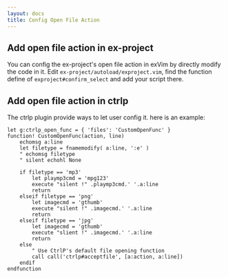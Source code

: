```yaml
---
layout: docs
title: Config Open File Action
---
```


## Add open file action in ex-project

You can config the ex-project's open file action in exVim by directly modify the code in it.
Edit `ex-project/autoload/exproject.vim`, find the function define of `exproject#confirm_select`
and add your script there.

## Add open file action in ctrlp

The ctrlp plugin provide ways to let user config it. here is an example:

```vim
let g:ctrlp_open_func = { 'files': 'CustomOpenFunc' }
function! CustomOpenFunc(action, line)
    echomsg a:line
    let filetype = fnamemodify( a:line, ':e' )
    " echomsg filetype
    " silent echohl None

    if filetype == 'mp3'
        let playmp3cmd = 'mpg123'
        execute "silent !" .playmp3cmd.' '.a:line
        return
    elseif filetype == 'png'
        let imagecmd = 'gthumb'
        execute "silent !" .imagecmd.' '.a:line
        return
    elseif filetype == 'jpg'
        let imagecmd = 'gthumb'
        execute "slient !" .imagecmd.' '.a:line
        return
    else
        " Use CtrlP's default file opening function
        call call('ctrlp#acceptfile', [a:action, a:line])
    endif
endfunction
```
